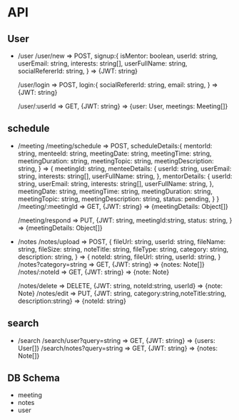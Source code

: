 # API

<!-- api key -->

## User

- /user
  /user/new => POST, signup:{
  isMentor: boolean,
  userId: string,
  userEmail: string,
  interests: string[],
  userFullName: string,
  socialRefererId: string,
  } => {JWT: string}

  /user/login => POST, login:{
  socialRefererId: string,
  email: string,
  } => {JWT: string}

  /user/:userId => GET, {JWT: string} => {user: User, meetings: Meeting[]}

## schedule

- /meeting
  /meeting/schedule => POST, scheduleDetails:{
  mentorId: string,
  menteeId: string,
  meetingDate: string,
  meetingTime: string,
  meetingDuration: string,
  meetingTopic: string,
  meetingDescription: string,
  } => {
  meetingId: string,
  menteeDetails: {
  userId: string,
  userEmail: string,
  interests: string[],
  userFullName: string,
  },
  mentorDetails: {
  userId: string,
  userEmail: string,
  interests: string[],
  userFullName: string,
  },
  meetingDate: string,
  meetingTime: string,
  meetingDuration: string,
  meetingTopic: string,
  meetingDescription: string,
  status: pending,
  }
  }
  /meeting/:meetingId => GET, {JWT: string} => {meetingDetails: Object[]}
  <!-- //accept reject -->
  /meeting/respond => PUT, {JWT: string, meetingId:string, status: string, } => {meetingDetails: Object[]}
- /notes
  /notes/upload => POST, {
  fileUrl: string,
  userId: string,
  fileName: string,
  fileSize: string,
  noteTitle: string,
  fileType: string,
  category: string,
  description: string,
  } => {
  noteId: string,
  fileUrl: string,
  userId: string,
  }  
  /notes?category=string => GET, {JWT: string} => {notes: Note[]}
  /notes/:noteId => GET, {JWT: string} => {note: Note}

  /notes/delete => DELETE, {JWT: string, noteId:string, userId} => {note: Note}
  /notes/edit => PUT, {JWT: string, category:string,noteTitle:string, description:string} => {noteId: string}

## search

- /search
  /search/user?query=string => GET, {JWT: string} => {users: User[]}
  /search/notes?query=string => GET, {JWT: string} => {notes: Note[]}

## DB Schema

- meeting
- notes
- user
